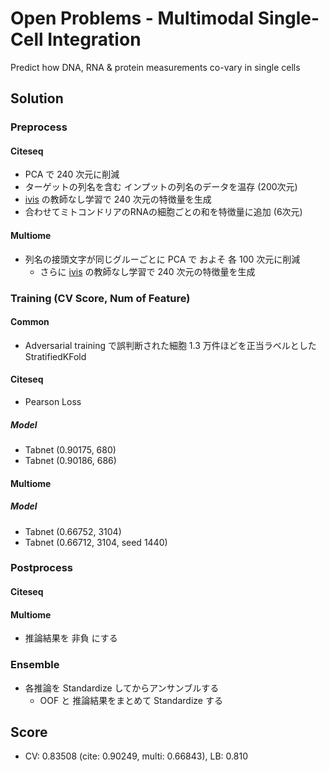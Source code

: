# Open Problems - Multimodal Single-Cell Integration

Predict how DNA, RNA & protein measurements co-vary in single cells


## Solution

### Preprocess

#### Citeseq

- PCA で 240 次元に削減
- ターゲットの列名を含む インプットの列名のデータを温存 (200次元)
- [ivis](https://bering-ivis.readthedocs.io/en/latest/index.html) の教師なし学習で 240 次元の特徴量を生成
- 合わせてミトコンドリアのRNAの細胞ごとの和を特徴量に追加 (6次元)

#### Multiome

- 列名の接頭文字が同じグルーごとに PCA で およそ 各 100 次元に削減
    - さらに [ivis](https://bering-ivis.readthedocs.io/en/latest/index.html) の教師なし学習で 240 次元の特徴量を生成


### Training (CV Score, Num of Feature)

#### Common

- Adversarial training で誤判断された細胞 1.3 万件ほどを正当ラベルとした StratifiedKFold

#### Citeseq

- Pearson Loss

##### Model

- Tabnet (0.90175, 680)
- Tabnet (0.90186, 686)

#### Multiome


##### Model

- Tabnet (0.66752, 3104)
- Tabnet (0.66712, 3104, seed 1440)


### Postprocess

#### Citeseq



#### Multiome

- 推論結果を 非負 にする



### Ensemble

- 各推論を Standardize してからアンサンブルする
    - OOF と 推論結果をまとめて Standardize する

## Score

- CV: 0.83508 (cite: 0.90249, multi: 0.66843), LB: 0.810

